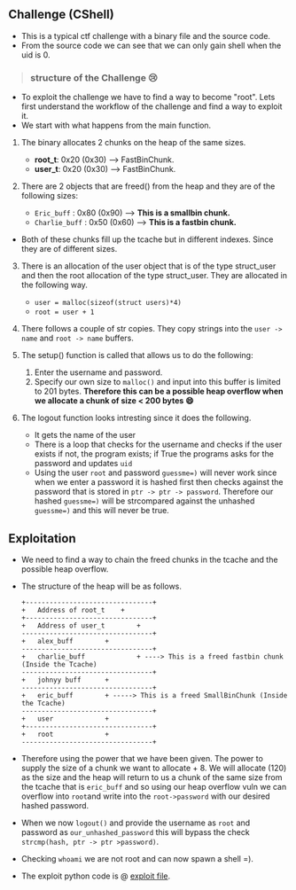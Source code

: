 ## Challenge __(CShell)__

- This is a typical ctf challenge with a binary file and the source code.
- From the source code we can see that we can only gain shell when the 
uid is 0.

> ###  structure of the Challenge :cry: 

- To exploit the challenge we have to find a way to become "root". Lets first 
understand the workflow of the challenge and find a way to exploit it.
- We start with what happens from the main function.

1. The binary allocates 2 chunks on the heap of the same sizes. 
	* **root_t**: 0x20 (0x30) -->  FastBinChunk.
	* **user_t**: 0x20 (0x30) -->  FastBinChunk.

2. There are 2 objects that are freed() from the heap and they are of the 
following sizes:
	* `Eric_buff` : 0x80 (0x90) --> **This is a smallbin chunk.**
	* `Charlie_buff` : 0x50 (0x60) --> **This is a fastbin chunk.**
- Both of these chunks fill up the tcache but in different indexes. Since they 
are of different sizes.

3. There is an allocation of the user object that is of the type struct_user and 
then the root allocation of the type struct_user. They are allocated in the following
way.
	* `user = malloc(sizeof(struct users)*4)`
	* `root = user + 1`

4. There follows a couple of str copies. They copy strings into the `user -> name`
and `root -> name` buffers.

5. The setup() function is called that allows us to do the following:
	1. Enter the username and password.
	2. Specify our own size to `malloc()` and input into this buffer
	is limited to 201 bytes. __Therefore this can be a possible heap 
	overflow when we allocate a chunk of size < 200 bytes :smile:__
	

7. The logout function looks intresting since it does the following.
	* It gets the name of the user 
	* There is a loop that checks for the username and checks if the 
	user exists if not, the program exists; if True the programs asks for 
	the password and updates `uid`
	* Using the user `root` and password `guessme=)` will never work since
	when we enter a password it is hashed first then checks against the password
	that is stored in `ptr -> ptr -> password`. Therefore our hashed `guessme=)` will
	be strcompared against the unhashed `guessme=)` and this will never be true.

## Exploitation

- We need to find a way to chain the freed chunks in the tcache and the possible heap overflow.
- The structure of the heap will be as follows.
 
	```
	+--------------------------------+
	+ 	Address of root_t	 +
	+--------------------------------+
	+	Address of user_t        +
	---------------------------------+
	+ 	alex_buff		 +
	---------------------------------+
	+	charlie_buff 	         + ----> This is a freed fastbin chunk (Inside the Tcache)
	---------------------------------+	
	+	johnyy buff		 +
	---------------------------------+
	+	eric_buff		 + -----> This is a freed SmallBinChunk (Inside the Tcache)
	---------------------------------+
	+	user			 +
	+--------------------------------+
	+ 	root 			 +
	---------------------------------+
	```
- Therefore using the power that we have been given. The power to supply the size of
a chunk we want to allocate + 8. We will allocate (120) as the size and the heap will return 
to us a chunk of the same size from the tcache that is `eric_buff` and so 
using our heap overflow vuln we can overflow into `root`and write into the `root->password`
with our desired hashed password.
- When we now `logout()` and provide the username as `root` and password as `our_unhashed_password`
this will bypass the check `strcmp(hash, ptr -> ptr >password)`.
- Checking `whoami` we are not root and can now spawn a shell =).
- The exploit python code is @ [exploit file](asd.py).






